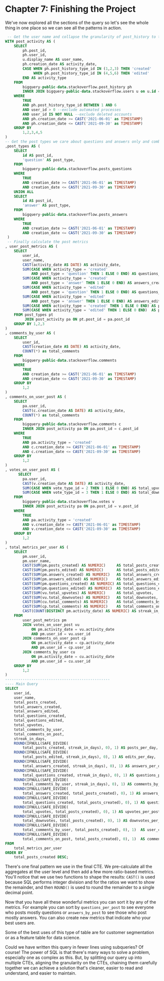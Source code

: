 # Chapter 7: Finishing the Project
We've now explored all the sections of the query so let's see the whole thing in one place so we can see all the patterns in action. 

```sql
 -- Get the user name and collapse the granularity of post_history to the user_id, post_id, activity type and date
WITH post_activity AS (
    SELECT
        ph.post_id,
        ph.user_id,
        u.display_name AS user_name,
        ph.creation_date AS activity_date,
        CASE WHEN ph.post_history_type_id IN (1,2,3) THEN 'created'
             WHEN ph.post_history_type_id IN (4,5,6) THEN 'edited' 
        END AS activity_type
    FROM
        bigquery-public-data.stackoverflow.post_history ph
        INNER JOIN bigquery-public-data.stackoverflow.users u on u.id = ph.user_id
    WHERE
        TRUE 
        AND ph.post_history_type_id BETWEEN 1 AND 6
        AND user_id > 0 --exclude automated processes
        AND user_id IS NOT NULL --exclude deleted accounts
        AND ph.creation_date >= CAST('2021-06-01' as TIMESTAMP) 
        AND ph.creation_date <= CAST('2021-09-30' as TIMESTAMP)
    GROUP BY
        1,2,3,4,5
)
-- Get the post types we care about questions and answers only and combine them in one CTE
,post_types AS (
    SELECT
        id AS post_id,
        'question' AS post_type,
    FROM
        bigquery-public-data.stackoverflow.posts_questions
    WHERE
        TRUE
        AND creation_date >= CAST('2021-06-01' as TIMESTAMP) 
        AND creation_date <= CAST('2021-09-30' as TIMESTAMP)
    UNION ALL
    SELECT
        id AS post_id,
        'answer' AS post_type,
    FROM
        bigquery-public-data.stackoverflow.posts_answers
    WHERE
        TRUE
        AND creation_date >= CAST('2021-06-01' as TIMESTAMP) 
        AND creation_date <= CAST('2021-09-30' as TIMESTAMP)
 )
 -- Finally calculate the post metrics 
, user_post_metrics AS (
    SELECT
        user_id,
        user_name,
        CAST(activity_date AS DATE) AS activity_date,
        SUM(CASE WHEN activity_type = 'created'
            AND post_type = 'question' THEN 1 ELSE 0 END) AS questions_created,
        SUM(CASE WHEN activity_type = 'created'
            AND post_type = 'answer' THEN 1 ELSE 0 END) AS answers_created,
        SUM(CASE WHEN activity_type = 'edited'
            AND post_type = 'question' THEN 1 ELSE 0 END) AS questions_edited,
        SUM(CASE WHEN activity_type = 'edited'
            AND post_type = 'answer' THEN 1 ELSE 0 END) AS answers_edited,
        SUM(CASE WHEN activity_type = 'created' THEN 1 ELSE 0 END) AS posts_created,
        SUM(CASE WHEN activity_type = 'edited' THEN 1 ELSE 0 END)  AS posts_edited
    FROM post_types pt
         JOIN post_activity pa ON pt.post_id = pa.post_id
    GROUP BY 1,2,3
)
, comments_by_user AS (
    SELECT
        user_id,
        CAST(creation_date AS DATE) AS activity_date,
        COUNT(*) as total_comments
    FROM
        bigquery-public-data.stackoverflow.comments
    WHERE
        TRUE
        AND creation_date >= CAST('2021-06-01' as TIMESTAMP) 
        AND creation_date <= CAST('2021-09-30' as TIMESTAMP)
    GROUP BY
        1,2
)
, comments_on_user_post AS (
    SELECT
        pa.user_id,
        CAST(c.creation_date AS DATE) AS activity_date,
        COUNT(*) as total_comments
    FROM
        bigquery-public-data.stackoverflow.comments c
        INNER JOIN post_activity pa ON pa.post_id = c.post_id
    WHERE
        TRUE
        AND pa.activity_type = 'created'
        AND c.creation_date >= CAST('2021-06-01' as TIMESTAMP) 
        AND c.creation_date <= CAST('2021-09-30' as TIMESTAMP)
    GROUP BY
        1,2
)
, votes_on_user_post AS (
      SELECT
        pa.user_id,
        CAST(v.creation_date AS DATE) AS activity_date,
        SUM(CASE WHEN vote_type_id = 2 THEN 1 ELSE 0 END) AS total_upvotes,
        SUM(CASE WHEN vote_type_id = 3 THEN 1 ELSE 0 END) AS total_downvotes,
    FROM
        bigquery-public-data.stackoverflow.votes v
        INNER JOIN post_activity pa ON pa.post_id = v.post_id
    WHERE
        TRUE
        AND pa.activity_type = 'created'
        AND v.creation_date >= CAST('2021-06-01' as TIMESTAMP) 
        AND v.creation_date <= CAST('2021-09-30' as TIMESTAMP)
    GROUP BY
        1,2
)
, total_metrics_per_user AS (
    SELECT
        pm.user_id,
        pm.user_name,
        CAST(SUM(pm.posts_created) AS NUMERIC)     AS total_posts_created, 
        CAST(SUM(pm.posts_edited) AS NUMERIC)      AS total_posts_edited,
        CAST(SUM(pm.answers_created) AS NUMERIC)   AS total_answers_created,
        CAST(SUM(pm.answers_edited) AS NUMERIC)    AS total_answers_edited,
        CAST(SUM(pm.questions_created) AS NUMERIC) AS total_questions_created,
        CAST(SUM(pm.questions_edited) AS NUMERIC)  AS total_questions_edited,
        CAST(SUM(vu.total_upvotes) AS NUMERIC)     AS total_upvotes,
        CAST(SUM(vu.total_downvotes) AS NUMERIC)   AS total_downvotes,
        CAST(SUM(cu.total_comments) AS NUMERIC)    AS total_comments_by_user,
        CAST(SUM(cp.total_comments) AS NUMERIC)    AS total_comments_on_post,
        CAST(COUNT(DISTINCT pm.activity_date) AS NUMERIC) AS streak_in_days      
    FROM
        user_post_metrics pm
        JOIN votes_on_user_post vu
            ON pm.activity_date = vu.activity_date
            AND pm.user_id = vu.user_id
        JOIN comments_on_user_post cp 
            ON pm.activity_date = cp.activity_date
            AND pm.user_id = cp.user_id
        JOIN comments_by_user cu
            ON pm.activity_date = cu.activity_date
            AND pm.user_id = cu.user_id
    GROUP BY
        1,2
)
------------------------------------------------
---- Main Query
SELECT
    user_id,
    user_name,
    total_posts_created, 
    total_answers_created,
    total_answers_edited,
    total_questions_created,
    total_questions_edited,
    total_upvotes,
    total_comments_by_user,
    total_comments_on_post,
    streak_in_days,
    ROUND(IFNULL(SAFE_DIVIDE(
        total_posts_created, streak_in_days), 0), 1) AS posts_per_day,
    ROUND(IFNULL(SAFE_DIVIDE(
        total_posts_edited, streak_in_days), 0), 1) AS edits_per_day,
    ROUND(IFNULL(SAFE_DIVIDE(
        total_answers_created, streak_in_days), 0), 1) AS answers_per_day,
    ROUND(IFNULL(SAFE_DIVIDE(
        total_questions_created, streak_in_days), 0), 1) AS questions_per_day,
    ROUND(IFNULL(SAFE_DIVIDE(
        total_comments_by_user, streak_in_days), 0), 1) AS comments_by_user_per_day,
    ROUND(IFNULL(SAFE_DIVIDE(
        total_answers_created, total_posts_created), 0), 1) AS answers_per_post,
    ROUND(IFNULL(SAFE_DIVIDE(
        total_questions_created, total_posts_created), 0), 1) AS questions_per_post,
    ROUND(IFNULL(SAFE_DIVIDE(
        total_upvotes, total_posts_created), 0), 1) AS upvotes_per_post,
    ROUND(IFNULL(SAFE_DIVIDE(
        total_downvotes, total_posts_created), 0), 1) AS downvotes_per_post,
    ROUND(IFNULL(SAFE_DIVIDE(
        total_comments_by_user, total_posts_created), 0), 1)  AS user_comments_per_post,
    ROUND(IFNULL(SAFE_DIVIDE(
        total_comments_on_post, total_posts_created), 0), 1)  AS comments_on_post_per_post
FROM
    total_metrics_per_user
ORDER BY 
    total_posts_created DESC;
```

There's one final pattern we use in the final CTE. We pre-calculate all the aggregates at the user level and then add a few more ratio-based metrics. You'll notice that we use two functions to shape the results: `CAST()` is used because SQL performs integer division and for the ratios we want to show the remainder, and then `ROUND()` is used to round the remainder to a single decimal point.

Now that you have all these wonderful metrics you can sort it by any of the metrics. For example you can sort by `questions_per_post` to see everyone who posts mostly questions or `answers_by_post` to see those who post mostly answers. You can also create new metrics that indicate who your best users are.

Some of the best uses of this type of table are for customer segmentation or as a feature table for data science.

Could we have written this query in fewer lines using subqueries? Of course! The power of SQL is that there's many ways to solve a problem, especially one as complex as this. But, by splitting our query up into multiple CTEs, aligning the granularity on the CTEs, chaining them carefully together we can achieve a solution that's cleaner, easier to read and understand, and easier to maintain.